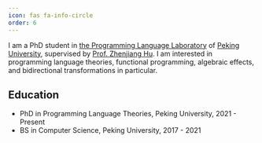 ```yaml
---
icon: fas fa-info-circle
order: 6
---
```


I am a PhD student in [the Programming Language Laboratory](https://pl.cs.pku.edu.cn) of [Peking University](https://english.pku.edu.cn/), supervised by [Prof. Zhenjiang Hu](https://zhenjiang888.github.io/). I am interested in programming language theories, functional programming, algebraic effects, and bidirectional transformations in particular.

## Education

* PhD in Programming Language Theories, Peking University, 2021 - Present
* BS in Computer Science, Peking University, 2017 - 2021
